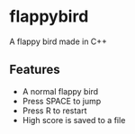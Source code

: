 # flappybird
A flappy bird made in C++

## Features
- A normal flappy bird
- Press SPACE to jump
- Press R to restart
- High score is saved to a file

